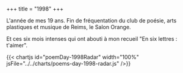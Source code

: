 +++
title = "1998"
+++

L'année de mes 19 ans. Fin de fréquentation du club de poésie, arts plastiques et musique de Reims, le Salon Orange.

Et ces six mois intenses qui ont abouti à mon recueil "En six lettres : t'aimer".

{{< chartjs id="poemDay-1998Radar" width="100%" jsFile="../../charts/poems-day-1998-radar.js" />}}